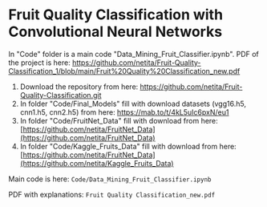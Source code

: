 # Fruit Quality Classification with Convolutional Neural Networks

In "Code" folder is a main code "Data_Mining_Fruit_Classifier.ipynb". 
PDF of the project is here: https://github.com/netita/Fruit-Quality-Classification_1/blob/main/Fruit%20Quality%20Classification_new.pdf
1. Download the repository from here: https://github.com/netita/Fruit-Quality-Classification.git
2. In folder "Code/Final_Models" fill with download datasets (vgg16.h5, cnn1.h5, cnn2.h5) from here: https://mab.to/t/4kL5uIc6pxN/eu1
3. In folder "Code/FruitNet_Data" fill with download from here: [https://github.com/netita/FruitNet_Data](https://github.com/netita/FruitNet_Data)
4. In folder "Code/Kaggle_Fruits_Data" fill with download from here: [https://github.com/netita/FruitNet_Data](https://github.com/netita/Kaggle_Fruits_Data)

Main code is here:
`Code/Data_Mining_Fruit_Classifier.ipynb`

PDF with explanations: 
`Fruit Quality Classification_new.pdf`
